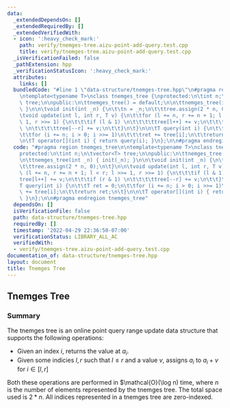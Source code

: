 ```yaml
---
data:
  _extendedDependsOn: []
  _extendedRequiredBy: []
  _extendedVerifiedWith:
  - icon: ':heavy_check_mark:'
    path: verify/tnemges-tree.aizu-point-add-query.test.cpp
    title: verify/tnemges-tree.aizu-point-add-query.test.cpp
  _isVerificationFailed: false
  _pathExtension: hpp
  _verificationStatusIcon: ':heavy_check_mark:'
  attributes:
    links: []
  bundledCode: "#line 1 \"data-structure/tnemges-tree.hpp\"\n#pragma region tnemges_tree\n\
    \ntemplate<typename T>\nclass tnemges_tree {\nprotected:\n\tint n;\n\tvector<T>\
    \ tree;\n\npublic:\n\ttnemges_tree() = default;\n\n\ttnemges_tree(int _n) { init(_n);\
    \ }\n\n\tvoid init(int _n) {\n\t\tn = _n;\n\t\ttree.assign(2 * n, 0);\n\t}\n\n\
    \tvoid update(int l, int r, T v) {\n\t\tfor (l += n, r += n + 1; l < r; l >>=\
    \ 1, r >>= 1) {\n\t\t\tif (l & 1) \n\t\t\t\ttree[l++] += v;\n\t\t\tif (r & 1)\
    \ \n\t\t\t\ttree[--r] += v;\n\t\t}\n\t}\n\n\tT query(int i) {\n\t\tT ret = 0;\n\
    \t\tfor (i += n; i > 0; i >>= 1)\n\t\t\tret += tree[i];\n\t\treturn ret;\n\t}\n\
    \n\tT operator[](int i) { return query(i); }\n};\n\n#pragma endregion tnemges_tree\n"
  code: "#pragma region tnemges_tree\n\ntemplate<typename T>\nclass tnemges_tree {\n\
    protected:\n\tint n;\n\tvector<T> tree;\n\npublic:\n\ttnemges_tree() = default;\n\
    \n\ttnemges_tree(int _n) { init(_n); }\n\n\tvoid init(int _n) {\n\t\tn = _n;\n\
    \t\ttree.assign(2 * n, 0);\n\t}\n\n\tvoid update(int l, int r, T v) {\n\t\tfor\
    \ (l += n, r += n + 1; l < r; l >>= 1, r >>= 1) {\n\t\t\tif (l & 1) \n\t\t\t\t\
    tree[l++] += v;\n\t\t\tif (r & 1) \n\t\t\t\ttree[--r] += v;\n\t\t}\n\t}\n\n\t\
    T query(int i) {\n\t\tT ret = 0;\n\t\tfor (i += n; i > 0; i >>= 1)\n\t\t\tret\
    \ += tree[i];\n\t\treturn ret;\n\t}\n\n\tT operator[](int i) { return query(i);\
    \ }\n};\n\n#pragma endregion tnemges_tree"
  dependsOn: []
  isVerificationFile: false
  path: data-structure/tnemges-tree.hpp
  requiredBy: []
  timestamp: '2022-04-29 22:36:50-07:00'
  verificationStatus: LIBRARY_ALL_AC
  verifiedWith:
  - verify/tnemges-tree.aizu-point-add-query.test.cpp
documentation_of: data-structure/tnemges-tree.hpp
layout: document
title: Tnemges Tree
---
```


## Tnemges Tree

### Summary
The tnemges tree is an online point query range update data structure that supports the following operations:
- Given an index $i$, returns the value at $a_i$.
- Given some indicies $l, r$ such that $l \leq r$ and a value $v$, assigns $a_i$ to $a_i + v$ for $i \in [l, r]$

Both these operations are performed in $\mathcal{O}(\log n) time, where $n$ is the number of elements represented by the tnemges tree. The total space used is $2 * n$. All indices represented in a tnemges tree are zero-indexed.